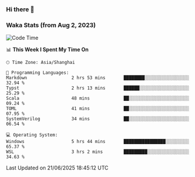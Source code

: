 ### Hi there 👋

### Waka Stats (from Aug 2, 2023)

<!--START_SECTION:waka-->
![Code Time](http://img.shields.io/badge/Code%20Time-903%20hrs%2047%20mins-blue)

📊 **This Week I Spent My Time On** 

```text
🕑︎ Time Zone: Asia/Shanghai

💬 Programming Languages: 
Markdown                 2 hrs 53 mins       ████████░░░░░░░░░░░░░░░░░   32.94 % 
Typst                    2 hrs 13 mins       ██████░░░░░░░░░░░░░░░░░░░   25.29 % 
Scala                    48 mins             ██░░░░░░░░░░░░░░░░░░░░░░░   09.24 % 
TOML                     41 mins             ██░░░░░░░░░░░░░░░░░░░░░░░   07.95 % 
SystemVerilog            34 mins             ██░░░░░░░░░░░░░░░░░░░░░░░   06.54 % 

💻 Operating System: 
Windows                  5 hrs 44 mins       ████████████████░░░░░░░░░   65.37 % 
WSL                      3 hrs 2 mins        █████████░░░░░░░░░░░░░░░░   34.63 % 
```


 Last Updated on 21/06/2025 18:45:12 UTC
<!--END_SECTION:waka-->
